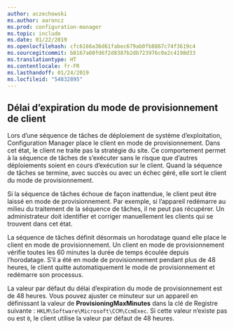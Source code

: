 ```yaml
---
author: aczechowski
ms.author: aaroncz
ms.prod: configuration-manager
ms.topic: include
ms.date: 01/22/2019
ms.openlocfilehash: cfc6166a36d61fabec679ab0fb8867c74f3619c4
ms.sourcegitcommit: b8167a60fd6f2d8387b2db723976c0e2c4198d33
ms.translationtype: HT
ms.contentlocale: fr-FR
ms.lasthandoff: 01/24/2019
ms.locfileid: "54832895"
---
```

## <a name="bkmk_osdprov"></a> Délai d’expiration du mode de provisionnement de client
<!--3197824-->

Lors d’une séquence de tâches de déploiement de système d’exploitation, Configuration Manager place le client en mode de provisionnement. Dans cet état, le client ne traite pas la stratégie du site. Ce comportement permet à la séquence de tâches de s’exécuter sans le risque que d’autres déploiements soient en cours d’exécution sur le client. Quand la séquence de tâches se termine, avec succès ou avec un échec géré, elle sort le client du mode de provisionnement.

Si la séquence de tâches échoue de façon inattendue, le client peut être laissé en mode de provisionnement. Par exemple, si l’appareil redémarre au milieu du traitement de la séquence de tâches, il ne peut pas récupérer. Un administrateur doit identifier et corriger manuellement les clients qui se trouvent dans cet état. 

La séquence de tâches définit désormais un horodatage quand elle place le client en mode de provisionnement. Un client en mode de provisionnement vérifie toutes les 60 minutes la durée de temps écoulée depuis l’horodatage. S’il a été en mode de provisionnement pendant plus de 48 heures, le client quitte automatiquement le mode de provisionnement et redémarre son processus. 

La valeur par défaut du délai d’expiration du mode de provisionnement est de 48 heures. Vous pouvez ajuster ce minuteur sur un appareil en définissant la valeur de **ProvisioningMaxMinutes** dans la clé de Registre suivante : `HKLM\Software\Microsoft\CCM\CcmExec`. Si cette valeur n’existe pas ou est `0`, le client utilise la valeur par défaut de 48 heures. 

<!-- 
The following diagrams show the process flow for the task sequence and the client:

#### Task sequence
![Flow diagram of task sequence setting provisioning mode](../../media/3197824-ts-flow.png) 

#### Client remediation
![Flow diagram of client exiting provisioning mode](../../media/3197824-client-flow.png) 

-->
